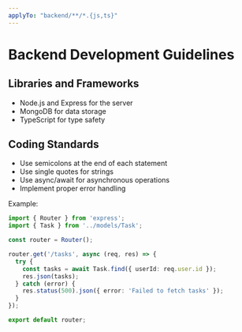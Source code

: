 ```yaml
---
applyTo: "backend/**/*.{js,ts}"
---
```


# Backend Development Guidelines

## Libraries and Frameworks

- Node.js and Express for the server
- MongoDB for data storage
- TypeScript for type safety

## Coding Standards

- Use semicolons at the end of each statement
- Use single quotes for strings
- Use async/await for asynchronous operations
- Implement proper error handling

Example:

```typescript
import { Router } from 'express';
import { Task } from '../models/Task';

const router = Router();

router.get('/tasks', async (req, res) => {
  try {
    const tasks = await Task.find({ userId: req.user.id });
    res.json(tasks);
  } catch (error) {
    res.status(500).json({ error: 'Failed to fetch tasks' });
  }
});

export default router;
```
